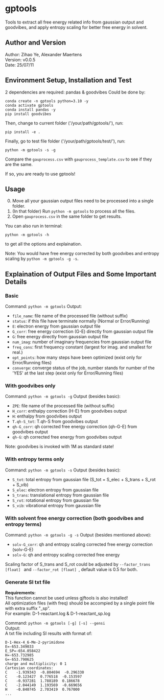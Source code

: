 # gptools

Tools to extract all free energy related info from gaussian output and goodvibes, and apply entropy scaling for better free energy in solvent.

## Author and Version

Author: Zihao Ye, Alexander Maertens  
Version: v0.0.5  
Date: 25/07/11

## Environment Setup, Installation and Test

2 dependencies are required: pandas & goodvibes
Could be done by:
```
conda create -n gptools python=3.10 -y
conda activate gptools
conda install pandas -y
pip install goodvibes
```

Then, change to current folder ('/your/path/gptools/'), run:
```
pip install -e .
```

Finally, go to test file folder ('/your/path/gptools/test/'), run:
```
python -m gptools -s -g
```
Compare the `gauprocess.csv` with `gauprocess_template.csv` to see if they are the same.

If so, you are ready to use gptools!

## Usage

0. Move all your gaussian output files need to be processed into a single folder.
1. (In that folder) Run `python -m gptools` to process all the files.
2. Open `gauprocess.csv` in the same folder to get results.

You can also run in terminal:
```
python -m gptools -h
```
to get all the options and explaination.

Note: You would have free energy corrected by both goodvibes and entropy scaling by ```python -m gptools -g -s```.

## Explaination of Output Files and Some Important Details

### Basic

Command: `python -m gptools`
Output: 
- `file_name`: file name of the processed file (without suffix)
- `status`: if this file have terminate normally (Normal or Error/Running)
- `E`: electron energy from gaussian output file
- `G_corr`: free energy correction (G-E) directly from gaussian output file
- `G`: free energy directly from gaussian output file
- `num_imag`: number of imaginary frequencies from gaussian output file
- `freq_cons`: first frequency constant (largest for imag. and smallest for real.)
- `opt_points`: how many steps have been optimized (exist only for Error/Running files)
- `converge`: converge status of the job, number stands for number of the 'YES' at the last step (exist only for Error/Running files) 

### With goodvibes only

Command: `python -m gptools -g`
Output (besides basic): 
- `ZPE`: file name of the processed file (without suffix)
- `H_corr`: enthalpy correction (H-E) from goodvibes output
- `H`: enthalpy from goodvibes output
- `T.qh-S_tot`: T.qh-S from goodvibes output
- `qh-G_corr`: qh corrected free energy correction (qh-G-E) from goodvibes output
- `qh-G`: qh corrected free energy from goodvibes output

Note: goodvibes is invoked with 1M as standard state!

### With entropy terms only

Command: `python -m gptools -s`
Output (besides basic): 
- `S_tot`: total entropy from gaussian file (S_tot = S_elec + S_trans + S_rot + S_vib)
- `S_elec`: electron entropy from gaussian file
- `S_trans`: translational entropy from gaussian file
- `S_rot`: rotational entropy from gaussian file
- `S_vib`: vibrational entropy from gaussian file

### With solvent free energy correction (both goodvibes and entropy terms)

Command: `python -m gptools -g -s`
Output (besides mentioned above): 
- `solv-G_corr`: qh and entropy scaling corrected free energy correction (solv-G-E)
- `solv-G`: qh and entropy scaling corrected free energy  

Scaling factor of S_trans and S_rot could be adjusted by `--factor_trans [float] ` and `--factor_rot [float] `, default value is 0.5 for both.

### Generate SI txt file
**Requirements:**  
This function cannot be used unless gjftools is also installed!  
All optimization files (with freq) should be accompied by a single point file with extra suffix "_sp".  
For example: D-1-reactant.log & D-1-reactant_sp.log  

Command: `python -m gptools [-g] [-s] --gensi`  
Output:  
A txt file including SI results with format of:
```
D-1-Hex-4_6-Me-2-pyrimidone
E=-653.349033
E_SP=-654.058422
H=-653.732985
G=-653.790625
charge and multiplicity: 0 1
Cartesian coordinates:
C    -1.939343  -0.804694  -0.296330
C    -0.123427  0.776518  -0.153597
C    -0.937281  1.788189  0.186678
C    -2.044149  1.193569  -0.669656
H    -0.840745  2.703419  0.767000
...
```

